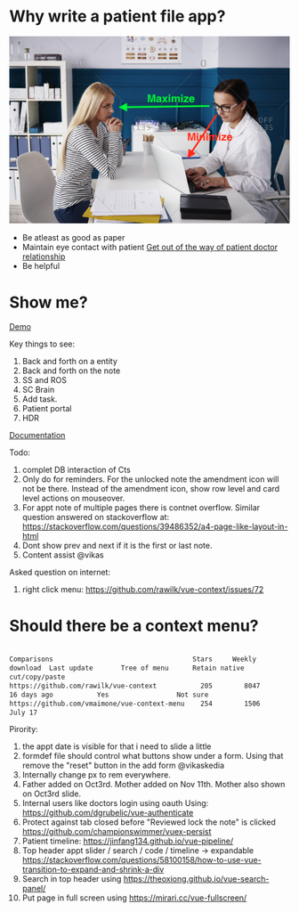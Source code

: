 # Why write a patient file app?

![eye contact](./docs/images/maintain-eye-contact-with-patient.png)

- Be atleast as good as paper
- Maintain eye contact with patient
  [Get out of the way of patient doctor relationship](https://khn.org/news/death-by-a-thousand-clicks/)
- Be helpful

# Show me?

[Demo](http://116.203.134.163/pf/abcd)

Key things to see:

1. Back and forth on a entity
2. Back and forth on the note
3. SS and ROS
4. SC Brain
5. Add task.
6. Patient portal
7. HDR

[Documentation](https://savantcare.github.io)

Todo:

1. complet DB interaction of Cts
2. Only do for reminders. For the unlocked note the amendment icon will not be there. Instead of the amendment icon, show row level and card level actions on mouseover.
3. For appt note of multiple pages there is contnet overflow. Similar question answered on stackoverflow at: https://stackoverflow.com/questions/39486352/a4-page-like-layout-in-html
4. Dont show prev and next if it is the first or last note.
5. Content assist @vikas

Asked question on internet:

1. right click menu: https://github.com/rawilk/vue-context/issues/72

# Should there be a context menu?

```

Comparisons                                   Stars     Weekly download  Last update       Tree of menu      Retain native cut/copy/paste
https://github.com/rawilk/vue-context           205        8047          16 days ago           Yes                 Not sure
https://github.com/vmaimone/vue-context-menu    254        1506            July 17
```

Pirority:

1. the appt date is visible for that i need to slide a little
2. formdef file should control what buttons show under a form. Using that remove the "reset" button in the add form @vikaskedia
3. Internally change px to rem everywhere.
4. Father added on Oct3rd. Mother added on Nov 11th. Mother also shown on Oct3rd slide.
5. Internal users like doctors login using oauth Using: https://github.com/dgrubelic/vue-authenticate
6. Protect against tab closed before "Reviewed lock the note" is clicked https://github.com/championswimmer/vuex-persist
7. Patient timeline: https://jinfang134.github.io/vue-pipeline/
8. Top header appt slider / search / code / timeline -> expandable https://stackoverflow.com/questions/58100158/how-to-use-vue-transition-to-expand-and-shrink-a-div
9. Search in top header using https://theoxiong.github.io/vue-search-panel/
10. Put page in full screen using https://mirari.cc/vue-fullscreen/
